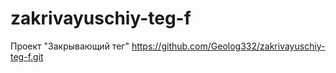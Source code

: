 # zakrivayuschiy-teg-f

Проект "Закрывающий тег" https://github.com/Geolog332/zakrivayuschiy-teg-f.git
